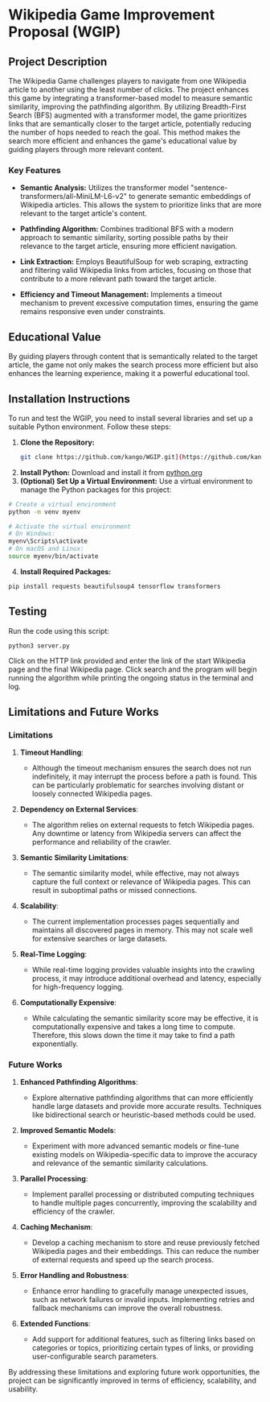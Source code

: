 # Wikipedia Game Improvement Proposal (WGIP)

## Project Description
The Wikipedia Game challenges players to navigate from one Wikipedia article to another using the least number of clicks. The project enhances this game by integrating a transformer-based model to measure semantic similarity, improving the pathfinding algorithm. By utilizing Breadth-First Search (BFS) augmented with a transformer model, the game prioritizes links that are semantically closer to the target article, potentially reducing the number of hops needed to reach the goal. This method makes the search more efficient and enhances the game's educational value by guiding players through more relevant content.

### Key Features

- **Semantic Analysis:** Utilizes the transformer model "sentence-transformers/all-MiniLM-L6-v2" to generate semantic embeddings of Wikipedia articles. This allows the system to prioritize links that are more relevant to the target article's content.

- **Pathfinding Algorithm:** Combines traditional BFS with a modern approach to semantic similarity, sorting possible paths by their relevance to the target article, ensuring more efficient navigation.

- **Link Extraction:** Employs BeautifulSoup for web scraping, extracting and filtering valid Wikipedia links from articles, focusing on those that contribute to a more relevant path toward the target article.

- **Efficiency and Timeout Management:** Implements a timeout mechanism to prevent excessive computation times, ensuring the game remains responsive even under constraints.

## Educational Value

By guiding players through content that is semantically related to the target article, the game not only makes the search process more efficient but also enhances the learning experience, making it a powerful educational tool.



## Installation Instructions
To run and test the WGIP, you need to install several libraries and set up a suitable Python environment. Follow these steps:

1. **Clone the Repository:**
   ```bash
   git clone https://github.com/kango/WGIP.git](https://github.com/kango20/WikipediaGame.git
2. **Install Python:**
Download and install it from [python.org](https://www.python.org/downloads/)
3. **(Optional) Set Up a Virtual Environment:**
Use a virtual environment to manage the Python packages for this project:
```bash
# Create a virtual environment
python -m venv myenv

# Activate the virtual environment
# On Windows:
myenv\Scripts\activate
# On macOS and Linux:
source myenv/bin/activate
```
4. **Install Required Packages:**
```bash
pip install requests beautifulsoup4 tensorflow transformers
```

## Testing
Run the code using this script:
```bash
python3 server.py
```
Click on the HTTP link provided and enter the link of the start Wikipedia page and the final Wikipedia page. Click search and the program will begin running the algorithm while printing the ongoing status in the terminal and log.


## Limitations and Future Works

### Limitations

1. **Timeout Handling**:
   - Although the timeout mechanism ensures the search does not run indefinitely, it may interrupt the process before a path is found. This can be particularly problematic for searches involving distant or loosely connected Wikipedia pages.

2. **Dependency on External Services**:
   - The algorithm relies on external requests to fetch Wikipedia pages. Any downtime or latency from Wikipedia servers can affect the performance and reliability of the crawler.

3. **Semantic Similarity Limitations**:
   - The semantic similarity model, while effective, may not always capture the full context or relevance of Wikipedia pages. This can result in suboptimal paths or missed connections.

4. **Scalability**:
   - The current implementation processes pages sequentially and maintains all discovered pages in memory. This may not scale well for extensive searches or large datasets.

5. **Real-Time Logging**:
   - While real-time logging provides valuable insights into the crawling process, it may introduce additional overhead and latency, especially for high-frequency logging.
  
6. **Computationally Expensive**:
   - While calculating the semantic similarity score may be effective, it is computationally expensive and takes a long time to compute. Therefore, this slows down the time it may take to find a path exponentially. 


### Future Works

1. **Enhanced Pathfinding Algorithms**:
   - Explore alternative pathfinding algorithms that can more efficiently handle large datasets and provide more accurate results. Techniques like bidirectional search or heuristic-based methods could be used.

2. **Improved Semantic Models**:
   - Experiment with more advanced semantic models or fine-tune existing models on Wikipedia-specific data to improve the accuracy and relevance of the semantic similarity calculations.

3. **Parallel Processing**:
   - Implement parallel processing or distributed computing techniques to handle multiple pages concurrently, improving the scalability and efficiency of the crawler.

4. **Caching Mechanism**:
   - Develop a caching mechanism to store and reuse previously fetched Wikipedia pages and their embeddings. This can reduce the number of external requests and speed up the search process.

5. **Error Handling and Robustness**:
   - Enhance error handling to gracefully manage unexpected issues, such as network failures or invalid inputs. Implementing retries and fallback mechanisms can improve the overall robustness.

6. **Extended Functions**:
   - Add support for additional features, such as filtering links based on categories or topics, prioritizing certain types of links, or providing user-configurable search parameters.

By addressing these limitations and exploring future work opportunities, the project can be significantly improved in terms of efficiency, scalability, and usability.

